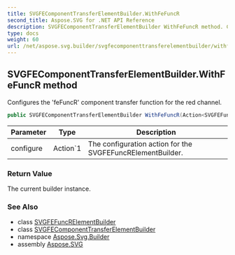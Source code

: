 ```yaml
---
title: SVGFEComponentTransferElementBuilder.WithFeFuncR
second_title: Aspose.SVG for .NET API Reference
description: SVGFEComponentTransferElementBuilder WithFeFuncR method. Configures the feFuncR component transfer function for the red channel
type: docs
weight: 60
url: /net/aspose.svg.builder/svgfecomponenttransferelementbuilder/withfefuncr/
---
```

## SVGFEComponentTransferElementBuilder.WithFeFuncR method

Configures the 'feFuncR' component transfer function for the red channel.

```csharp
public SVGFEComponentTransferElementBuilder WithFeFuncR(Action<SVGFEFuncRElementBuilder> configure)
```

| Parameter | Type | Description |
| --- | --- | --- |
| configure | Action`1 | The configuration action for the SVGFEFuncRElementBuilder. |

### Return Value

The current builder instance.

### See Also

* class [SVGFEFuncRElementBuilder](../../svgfefuncrelementbuilder/)
* class [SVGFEComponentTransferElementBuilder](../)
* namespace [Aspose.Svg.Builder](../../../aspose.svg.builder/)
* assembly [Aspose.SVG](../../../)
